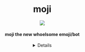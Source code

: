 <div align="center">
<h1>moji</h1>
<img src="https://user-images.githubusercontent.com/75433579/110415389-c5942180-805f-11eb-8488-5aa3eaa5761c.png"/>
<h4>moji the new whoelsome emoji/bot</h4>

<details>
```text
 
developer: yumyumyumyum#6512

```
</details>
 
</div>
